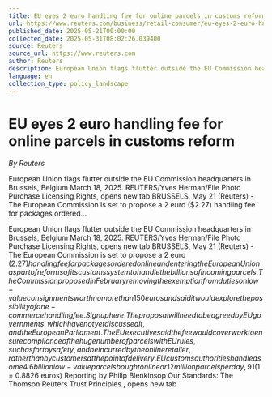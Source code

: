 ```yaml
---
title: EU eyes 2 euro handling fee for online parcels in customs reform
url: https://www.reuters.com/business/retail-consumer/eu-eyes-2-euro-handling-fee-online-parcels-customs-reform-2025-05-21/
published_date: 2025-05-21T00:00:00
collected_date: 2025-05-31T08:02:26.039400
source: Reuters
source_url: https://www.reuters.com
author: Reuters
description: European Union flags flutter outside the EU Commission headquarters in Brussels, Belgium March 18, 2025. REUTERS/Yves Herman/File Photo Purchase Licensing Rights, opens new tab BRUSSELS, May 21 (Reuters) - The European Commission is set to propose a 2 euro ($2.27) handling fee for packages ordered...
language: en
collection_type: policy_landscape
---
```


# EU eyes 2 euro handling fee for online parcels in customs reform

*By Reuters*

European Union flags flutter outside the EU Commission headquarters in Brussels, Belgium March 18, 2025. REUTERS/Yves Herman/File Photo Purchase Licensing Rights, opens new tab BRUSSELS, May 21 (Reuters) - The European Commission is set to propose a 2 euro ($2.27) handling fee for packages ordered...

European Union flags flutter outside the EU Commission headquarters in Brussels, Belgium March 18, 2025. REUTERS/Yves Herman/File Photo Purchase Licensing Rights, opens new tab BRUSSELS, May 21 (Reuters) - The European Commission is set to propose a 2 euro ($2.27) handling fee for packages ordered online and entering the European Union as part of reforms of its customs system to handle the billions of incoming parcels. The Commission proposed in February removing the exemption from duties on low-value consignments worth no more than 150 euros and said it would explore the possibility of an e-commerce handling fee. Sign up here. The proposal will need to be agreed by EU governments, which have not yet discussed it, and the European Parliament. The EU executive said the fee would cover work to ensure compliance of the huge number of parcels with EU rules, such as for toy safety, and be incurred by the online retailer, rather than by customers at the point of delivery. EU customs authorities handled some 4.6 billion low-value parcels bought online or 12 million parcels per day, 91% of which came from China, including retailers such as Shein and Temu. The number of shipments was double that of 2023. The Commission has put forward a proposed 2 euro handling fee per parcel delivered directly to the customer or a smaller 50 cent fee for parcels coming from a warehouse within the EU. "With 4.6 billion packages, you can't really have proper controls and to introduce it costs a lot of money and therefore it's fair to ask Alibaba, Temu or Shein to pay their fair share of the cost," Bernd Lange, chair of the European Parliament's trade committee told reporters on Wednesday.
($1 = 0.8826 euros) Reporting by Philip Blenkinsop Our Standards: The Thomson Reuters Trust Principles., opens new tab